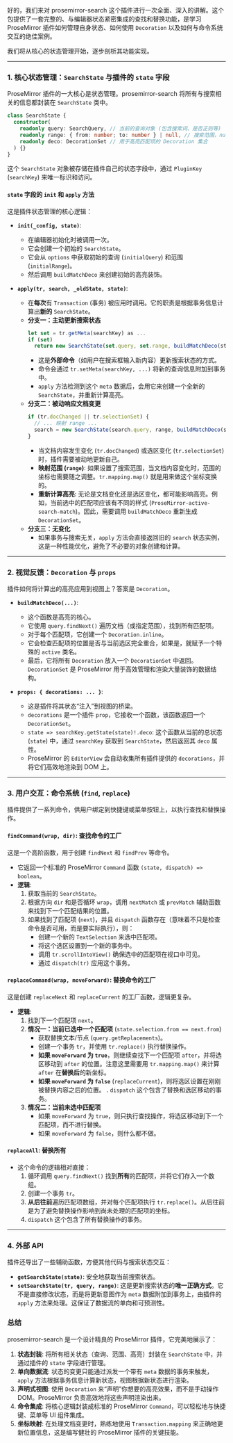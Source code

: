 好的，我们来对 prosemirror-search 这个插件进行一次全面、深入的讲解。这个包提供了一套完整的、与编辑器状态紧密集成的查找和替换功能，是学习 ProseMirror 插件如何管理自身状态、如何使用 `Decoration` 以及如何与命令系统交互的绝佳案例。

我们将从核心的状态管理开始，逐步剖析其功能实现。

---

### 1. 核心状态管理：`SearchState` 与插件的 `state` 字段

ProseMirror 插件的一大核心是状态管理。prosemirror-search 将所有与搜索相关的信息都封装在 `SearchState` 类中。

```typescript
class SearchState {
  constructor(
    readonly query: SearchQuery, // 当前的查询对象 (包含搜索词、是否正则等)
    readonly range: { from: number; to: number } | null, // 搜索范围，null 表示整个文档
    readonly deco: DecorationSet // 用于高亮匹配项的 Decoration 集合
  ) {}
}
```

这个 `SearchState` 对象被存储在插件自己的状态字段中，通过 `PluginKey` (`searchKey`) 来唯一标识和访问。

#### `state` 字段的 `init` 和 `apply` 方法

这是插件状态管理的核心逻辑：

- **`init(_config, state)`**:

  - 在编辑器初始化时被调用一次。
  - 它会创建一个初始的 `SearchState`。
  - 它会从 `options` 中获取初始的查询 (`initialQuery`) 和范围 (`initialRange`)。
  - 然后调用 `buildMatchDeco` 来创建初始的高亮装饰。

- **`apply(tr, search, _oldState, state)`**:
  - 在**每次**有 `Transaction` (事务) 被应用时调用。它的职责是根据事务信息计算出**新的** `SearchState`。
  - **分支一：主动更新搜索状态**
    ```typescript
    let set = tr.getMeta(searchKey) as ...
    if (set)
      return new SearchState(set.query, set.range, buildMatchDeco(state, set.query, set.range))
    ```
    - 这是**外部命令**（如用户在搜索框输入新内容）更新搜索状态的方式。
    - 命令会通过 `tr.setMeta(searchKey, ...)` 将新的查询信息附加到事务中。
    - `apply` 方法检测到这个 `meta` 数据后，会用它来创建一个全新的 `SearchState`，并重新计算高亮。
  - **分支二：被动响应文档变更**
    ```typescript
    if (tr.docChanged || tr.selectionSet) {
      // ... 映射 range ...
      search = new SearchState(search.query, range, buildMatchDeco(state, search.query, range))
    }
    ```
    - 当文档内容发生变化 (`tr.docChanged`) 或选区变化 (`tr.selectionSet`) 时，插件需要被动地更新自己。
    - **映射范围 (`range`)**: 如果设置了搜索范围，当文档内容变化时，范围的坐标也需要随之调整。`tr.mapping.map()` 就是用来做这个坐标变换的。
    - **重新计算高亮**: 无论是文档变化还是选区变化，都可能影响高亮。例如，当前选中的匹配项应该有不同的样式 (`ProseMirror-active-search-match`)。因此，需要调用 `buildMatchDeco` 重新生成 `DecorationSet`。
  - **分支三：无变化**
    - 如果事务与搜索无关，`apply` 方法会直接返回旧的 `search` 状态实例，这是一种性能优化，避免了不必要的对象创建和计算。

---

### 2. 视觉反馈：`Decoration` 与 `props`

插件如何将计算出的高亮应用到视图上？答案是 `Decoration`。

- **`buildMatchDeco(...)`**:

  - 这个函数是高亮的核心。
  - 它使用 `query.findNext()` 遍历文档（或指定范围），找到所有匹配项。
  - 对于每个匹配项，它创建一个 `Decoration.inline`。
  - 它会检查匹配项的位置是否与当前选区完全重合，如果是，就赋予一个特殊的 `active` 类名。
  - 最后，它将所有 `Decoration` 放入一个 `DecorationSet` 中返回。`DecorationSet` 是 ProseMirror 用于高效管理和渲染大量装饰的数据结构。

- **`props: { decorations: ... }`**:
  - 这是插件将其状态“注入”到视图的桥梁。
  - `decorations` 是一个插件 `prop`，它接收一个函数，该函数返回一个 `DecorationSet`。
  - `state => searchKey.getState(state)!.deco`: 这个函数从当前的总状态 (`state`) 中，通过 `searchKey` 获取到 `SearchState`，然后返回其 `deco` 属性。
  - ProseMirror 的 `EditorView` 会自动收集所有插件提供的 `decorations`，并将它们高效地渲染到 DOM 上。

---

### 3. 用户交互：命令系统 (`find`, `replace`)

插件提供了一系列命令，供用户绑定到快捷键或菜单按钮上，以执行查找和替换操作。

#### `findCommand(wrap, dir)`: 查找命令的工厂

这是一个高阶函数，用于创建 `findNext` 和 `findPrev` 等命令。

- 它返回一个标准的 ProseMirror `Command` 函数 `(state, dispatch) => boolean`。
- **逻辑**:
  1.  获取当前的 `SearchState`。
  2.  根据方向 `dir` 和是否循环 `wrap`，调用 `nextMatch` 或 `prevMatch` 辅助函数来找到下一个匹配结果的位置。
  3.  如果找到了匹配项 (`next`)，并且 `dispatch` 函数存在（意味着不只是检查命令是否可用，而是要实际执行），则：
      - 创建一个新的 `TextSelection` 来选中匹配项。
      - 将这个选区设置到一个新的事务中。
      - 调用 `tr.scrollIntoView()` 确保选中的匹配项在视口中可见。
      - 通过 `dispatch(tr)` 应用这个事务。

#### `replaceCommand(wrap, moveForward)`: 替换命令的工厂

这是创建 `replaceNext` 和 `replaceCurrent` 的工厂函数，逻辑更复杂。

- **逻辑**:
  1.  找到下一个匹配项 `next`。
  2.  **情况一：当前已选中一个匹配项** (`state.selection.from == next.from`)
      - 获取替换文本/节点 (`query.getReplacements`)。
      - 创建一个事务 `tr`，并使用 `tr.replace()` 执行替换操作。
      - **如果 `moveForward` 为 `true`**，则继续查找下一个匹配项 `after`，并将选区移动到 `after` 的位置。注意这里需要用 `tr.mapping.map()` 来计算 `after` 在**替换后**的新坐标。
      - **如果 `moveForward` 为 `false`** (`replaceCurrent`)，则将选区设置在刚刚被替换内容之后的位置。
        . `dispatch` 这个包含了替换和选区移动的事务。
  3.  **情况二：当前未选中匹配项**
      - 如果 `moveForward` 为 `true`，则只执行查找操作，将选区移动到下一个匹配项，而不进行替换。
      - 如果 `moveForward` 为 `false`，则什么都不做。

#### `replaceAll`: 替换所有

- 这个命令的逻辑相对直接：
  1.  循环调用 `query.findNext()` 找到**所有**的匹配项，并将它们存入一个数组。
  2.  创建一个事务 `tr`。
  3.  **从后往前**遍历匹配项数组，并对每个匹配项执行 `tr.replace()`。从后往前是为了避免替换操作影响到尚未处理的匹配项的坐标。
  4.  `dispatch` 这个包含了所有替换操作的事务。

---

### 4. 外部 API

插件还导出了一些辅助函数，方便其他代码与搜索状态交互：

- **`getSearchState(state)`**: 安全地获取当前搜索状态。
- **`setSearchState(tr, query, range)`**: 这是更新搜索状态的**唯一正确方式**。它不是直接修改状态，而是将更新意图作为 `meta` 数据附加到事务上，由插件的 `apply` 方法来处理。这保证了数据流的单向和可预测性。

### 总结

prosemirror-search 是一个设计精良的 ProseMirror 插件，它完美地展示了：

1.  **状态封装**: 将所有相关状态（查询、范围、高亮）封装在 `SearchState` 中，并通过插件的 `state` 字段进行管理。
2.  **单向数据流**: 状态的变更只能通过派发一个带有 `meta` 数据的事务来触发，`apply` 方法根据事务信息计算新状态，视图根据新状态进行渲染。
3.  **声明式视图**: 使用 `Decoration` 来“声明”你想要的高亮效果，而不是手动操作 DOM。ProseMirror 负责高效地将这些声明渲染出来。
4.  **命令集成**: 将核心逻辑封装成标准的 ProseMirror `Command`，可以轻松地与快捷键、菜单等 UI 组件集成。
5.  **坐标映射**: 在处理文档变更时，熟练地使用 `Transaction.mapping` 来正确地更新位置信息，这是编写健壮的 ProseMirror 插件的关键技能。
